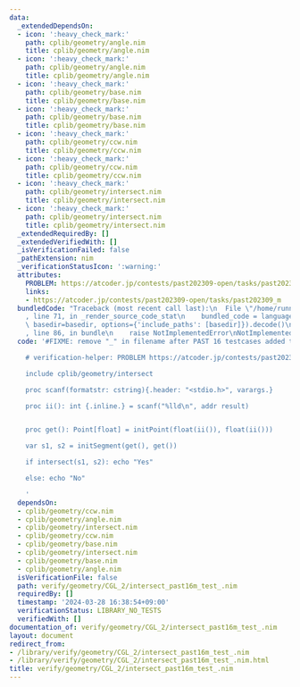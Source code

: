 ```yaml
---
data:
  _extendedDependsOn:
  - icon: ':heavy_check_mark:'
    path: cplib/geometry/angle.nim
    title: cplib/geometry/angle.nim
  - icon: ':heavy_check_mark:'
    path: cplib/geometry/angle.nim
    title: cplib/geometry/angle.nim
  - icon: ':heavy_check_mark:'
    path: cplib/geometry/base.nim
    title: cplib/geometry/base.nim
  - icon: ':heavy_check_mark:'
    path: cplib/geometry/base.nim
    title: cplib/geometry/base.nim
  - icon: ':heavy_check_mark:'
    path: cplib/geometry/ccw.nim
    title: cplib/geometry/ccw.nim
  - icon: ':heavy_check_mark:'
    path: cplib/geometry/ccw.nim
    title: cplib/geometry/ccw.nim
  - icon: ':heavy_check_mark:'
    path: cplib/geometry/intersect.nim
    title: cplib/geometry/intersect.nim
  - icon: ':heavy_check_mark:'
    path: cplib/geometry/intersect.nim
    title: cplib/geometry/intersect.nim
  _extendedRequiredBy: []
  _extendedVerifiedWith: []
  _isVerificationFailed: false
  _pathExtension: nim
  _verificationStatusIcon: ':warning:'
  attributes:
    PROBLEM: https://atcoder.jp/contests/past202309-open/tasks/past202309_m
    links:
    - https://atcoder.jp/contests/past202309-open/tasks/past202309_m
  bundledCode: "Traceback (most recent call last):\n  File \"/home/runner/.local/lib/python3.10/site-packages/onlinejudge_verify/documentation/build.py\"\
    , line 71, in _render_source_code_stat\n    bundled_code = language.bundle(stat.path,\
    \ basedir=basedir, options={'include_paths': [basedir]}).decode()\n  File \"/home/runner/.local/lib/python3.10/site-packages/onlinejudge_verify/languages/nim.py\"\
    , line 86, in bundle\n    raise NotImplementedError\nNotImplementedError\n"
  code: '#FIXME: remove "_" in filename after PAST 16 testcases added to AtCoder Dropbox

    # verification-helper: PROBLEM https://atcoder.jp/contests/past202309-open/tasks/past202309_m

    include cplib/geometry/intersect

    proc scanf(formatstr: cstring){.header: "<stdio.h>", varargs.}

    proc ii(): int {.inline.} = scanf("%lld\n", addr result)


    proc get(): Point[float] = initPoint(float(ii()), float(ii()))

    var s1, s2 = initSegment(get(), get())

    if intersect(s1, s2): echo "Yes"

    else: echo "No"

    '
  dependsOn:
  - cplib/geometry/ccw.nim
  - cplib/geometry/angle.nim
  - cplib/geometry/intersect.nim
  - cplib/geometry/ccw.nim
  - cplib/geometry/base.nim
  - cplib/geometry/intersect.nim
  - cplib/geometry/base.nim
  - cplib/geometry/angle.nim
  isVerificationFile: false
  path: verify/geometry/CGL_2/intersect_past16m_test_.nim
  requiredBy: []
  timestamp: '2024-03-28 16:38:54+09:00'
  verificationStatus: LIBRARY_NO_TESTS
  verifiedWith: []
documentation_of: verify/geometry/CGL_2/intersect_past16m_test_.nim
layout: document
redirect_from:
- /library/verify/geometry/CGL_2/intersect_past16m_test_.nim
- /library/verify/geometry/CGL_2/intersect_past16m_test_.nim.html
title: verify/geometry/CGL_2/intersect_past16m_test_.nim
---
```

